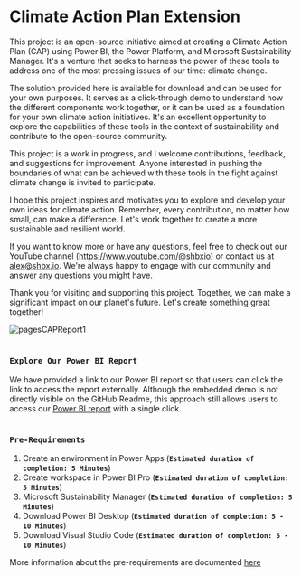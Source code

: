 # Climate Action Plan Extension
This project is an open-source initiative aimed at creating a Climate Action Plan (CAP) using Power BI, the Power Platform, and Microsoft Sustainability Manager. It's a venture that seeks to harness the power of these tools to address one of the most pressing issues of our time: climate change.

The solution provided here is available for download and can be used for your own purposes. It serves as a click-through demo to understand how the different components work together, or it can be used as a foundation for your own climate action initiatives. It's an excellent opportunity to explore the capabilities of these tools in the context of sustainability and contribute to the open-source community.

This project is a work in progress, and I welcome contributions, feedback, and suggestions for improvement. Anyone interested in pushing the boundaries of what can be achieved with these tools in the fight against climate change is invited to participate.

I hope this project inspires and motivates you to explore and develop your own ideas for climate action. Remember, every contribution, no matter how small, can make a difference. Let's work together to create a more sustainable and resilient world.

If you want to know more or have any questions, feel free to check out our YouTube channel (https://www.youtube.com/@shbxio) or contact us at alex@shbx.io. We're always happy to engage with our community and answer any questions you might have.

Thank you for visiting and supporting this project. Together, we can make a significant impact on our planet's future. Let's create something great together!

![pagesCAPReport1](https://github.com/shbxio/CAP/assets/43991954/98cdee7d-8d96-4f9e-9ba9-8a3083a21beb)

# 

### **`Explore Our Power BI Report`**

We have provided a link to our Power BI report so that users can click the link to access the report externally. Although the embedded demo is not directly visible on the GitHub Readme, this approach still allows users to access our [Power BI report](https://app.powerbi.com/view?r=eyJrIjoiM2VhMmI5ZWUtYTMxNy00NDQxLWFmYzUtODViNTQ2YmI4ZjhjIiwidCI6ImFlNDg5ZThjLWVjYjktNDdlMi1hNGRlLWIxOWNlYzhkZGViNiIsImMiOjl9) with a single click.

# 

### **`Pre-Requirements`**

1. Create an environment in Power Apps (**`Estimated duration of completion: 5 Minutes`**)
2. Create workspace in Power BI Pro (**`Estimated duration of completion: 5 Minutes`**)
3. Microsoft Sustainability Manager (**`Estimated duration of completion: 5 Minutes`**)
4. Download Power BI Desktop (**`Estimated duration of completion: 5 - 10 Minutes`**)
5. Download Visual Studio Code (**`Estimated duration of completion: 5 - 10 Minutes`**)

More information about the pre-requirements are documented [here](https://github.com/shbxio/CAP/tree/main/Pre-Requirements)
